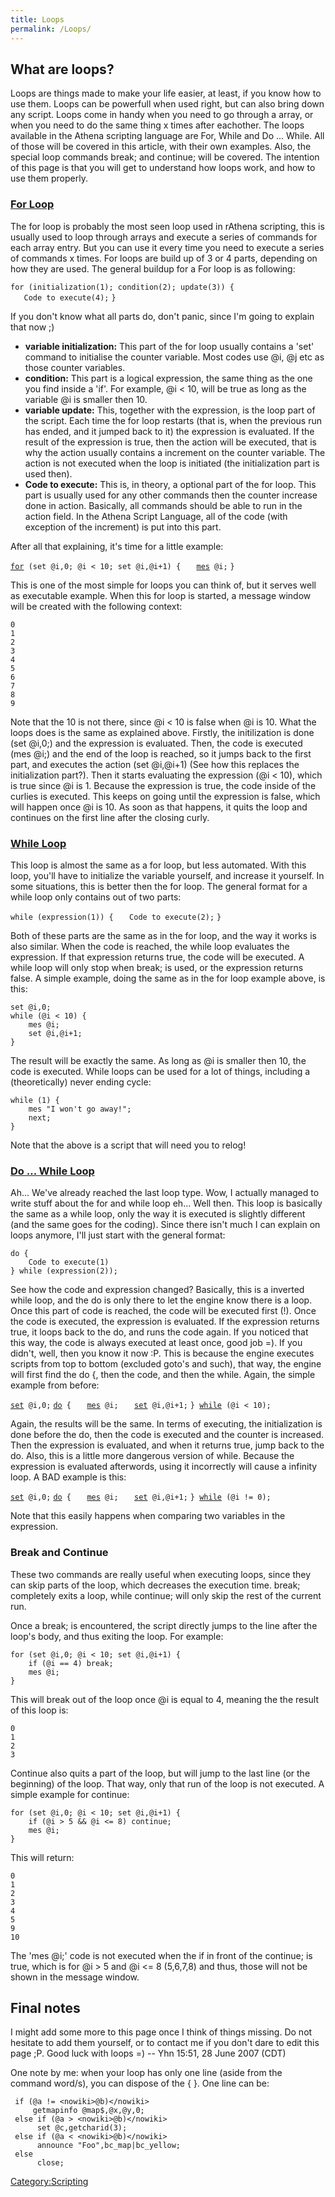 ```yaml
---
title: Loops
permalink: /Loops/
---
```


What are loops?
---------------

Loops are things made to make your life easier, at least, if you know how to use them. Loops can be powerfull when used right, but can also bring down any script. Loops come in handy when you need to go through a array, or when you need to do the same thing x times after eachother. The loops available in the Athena scripting language are For, While and Do ... While. All of those will be covered in this article, with their own examples. Also, the special loop commands break; and continue; will be covered. The intention of this page is that you will get to understand how loops work, and how to use them properly.

### [For Loop](https://en.wikipedia.org/wiki/For_loop)

The for loop is probably the most seen loop used in rAthena scripting, this is usually used to loop through arrays and execute a series of commands for each array entry. But you can use it every time you need to execute a series of commands x times. For loops are build up of 3 or 4 parts, depending on how they are used. The general buildup for a For loop is as following:

`for (initialization(1); condition(2); update(3)) {`
`   Code to execute(4);`
`}`

If you don't know what all parts do, don't panic, since I'm going to explain that now ;)

-   **variable initialization:** This part of the for loop usually contains a 'set' command to initialise the counter variable. Most codes use @i, @j etc as those counter variables.
-   **condition:** This part is a logical expression, the same thing as the one you find inside a 'if'. For example, @i &lt; 10, will be true as long as the variable @i is smaller then 10.
-   **variable update:** This, together with the expression, is the loop part of the script. Each time the for loop restarts (that is, when the previous run has ended, and it jumped back to it) the expression is evaluated. If the result of the expression is true, then the action will be executed, that is why the action usually contains a increment on the counter variable. The action is not executed when the loop is initiated (the initialization part is used then).
-   **Code to execute:** This is, in theory, a optional part of the for loop. This part is usually used for any other commands then the counter increase done in action. Basically, all commands should be able to run in the action field. In the Athena Script Language, all of the code (with exception of the increment) is put into this part.

After all that explaining, it's time for a little example:

[`for`](for)` (set @i,0; @i < 10; set @i,@i+1) {`
`   `[`mes`](mes)` @i;`
`}`

This is one of the most simple for loops you can think of, but it serves well as executable example. When this for loop is started, a message window will be created with the following context:

    0
    1
    2
    3
    4
    5
    6
    7
    8
    9

Note that the 10 is not there, since @i &lt; 10 is false when @i is 10. What the loops does is the same as explained above. Firstly, the initilization is done (set @i,0;) and the expression is evaluated. Then, the code is executed (mes @i;) and the end of the loop is reached, so it jumps back to the first part, and executes the action (set @i,@i+1) (See how this replaces the initialization part?). Then it starts evaluating the expression (@i &lt; 10), which is true since @i is 1. Because the expression is true, the code inside of the curlies is executed. This keeps on going until the expression is false, which will happen once @i is 10. As soon as that happens, it quits the loop and continues on the first line after the closing curly.

### [While Loop](https://en.wikipedia.org/wiki/While_loop)

This loop is almost the same as a for loop, but less automated. With this loop, you'll have to initialize the variable yourself, and increase it yourself. In some situations, this is better then the for loop. The general format for a while loop only contains out of two parts:

`while (expression(1)) {`
`   Code to execute(2);`
`}`

Both of these parts are the same as in the for loop, and the way it works is also similar. When the code is reached, the while loop evaluates the expression. If that expression returns true, the code will be executed. A while loop will only stop when break; is used, or the expression returns false. A simple example, doing the same as in the for loop example above, is this:

    set @i,0;
    while (@i < 10) {
        mes @i;
        set @i,@i+1;
    }

The result will be exactly the same. As long as @i is smaller then 10, the code is executed. While loops can be used for a lot of things, including a (theoretically) never ending cycle:

    while (1) {
        mes "I won't go away!";
        next;
    }

Note that the above is a script that will need you to relog!

### [Do ... While Loop](https://en.wikipedia.org/wiki/Do_while_loop)

Ah... We've already reached the last loop type. Wow, I actually managed to write stuff about the for and while loop eh... Well then. This loop is basically the same as a while loop, only the way it is executed is slightly different (and the same goes for the coding). Since there isn't much I can explain on loops anymore, I'll just start with the general format:

    do {
        Code to execute(1)
    } while (expression(2));

See how the code and expression changed? Basically, this is a inverted while loop, and the do is only there to let the engine know there is a loop. Once this part of code is reached, the code will be executed first (!). Once the code is executed, the expression is evaluated. If the expression returns true, it loops back to the do, and runs the code again. If you noticed that this way, the code is always executed at least once, good job =). If you didn't, well, then you know it now :P. This is because the engine executes scripts from top to bottom (excluded goto's and such), that way, the engine will first find the do {, then the code, and then the while. Again, the simple example from before:

[`set`](set)` @i,0;`
[`do`](do)` {`
`   `[`mes`](mes)` @i;`
`   `[`set`](set)` @i,@i+1;`
`} `[`while`](while)` (@i < 10);`

Again, the results will be the same. In terms of executing, the initialization is done before the do, then the code is executed and the counter is increased. Then the expression is evaluated, and when it returns true, jump back to the do. Also, this is a little more dangerous version of while. Because the expression is evaluated afterwords, using it incorrectly will cause a infinity loop. A BAD example is this:

[`set`](set)` @i,0;`
[`do`](do)` {`
`   `[`mes`](mes)` @i;`
`   `[`set`](set)` @i,@i+1;`
`} `[`while`](while)` (@i != 0);`

Note that this easily happens when comparing two variables in the expression.

### Break and Continue

These two commands are really useful when executing loops, since they can skip parts of the loop, which decreases the execution time. break; completely exits a loop, while continue; will only skip the rest of the current run.

Once a break; is encountered, the script directly jumps to the line after the loop's body, and thus exiting the loop. For example:

    for (set @i,0; @i < 10; set @i,@i+1) {
        if (@i == 4) break;
        mes @i;
    }

This will break out of the loop once @i is equal to 4, meaning the the result of this loop is:

    0
    1
    2
    3

Continue also quits a part of the loop, but will jump to the last line (or the beginning) of the loop. That way, only that run of the loop is not executed. A simple example for continue:

    for (set @i,0; @i < 10; set @i,@i+1) {
        if (@i > 5 && @i <= 8) continue;
        mes @i;
    }

This will return:

    0
    1
    2
    3
    4
    5
    9
    10

The 'mes @i;' code is not executed when the if in front of the continue; is true, which is for @i &gt; 5 and @i &lt;= 8 (5,6,7,8) and thus, those will not be shown in the message window.

Final notes
-----------

I might add some more to this page once I think of things missing. Do not hesitate to add them yourself, or to contact me if you don't dare to edit this page ;P. Good luck with loops =) -- Yhn 15:51, 28 June 2007 (CDT)

One note by me: when your loop has only one line (aside from the command word/s), you can dispose of the { }. One line can be:

     if (@a != <nowiki>@b)</nowiki>
         getmapinfo @map$,@x,@y,0;
     else if (@a > <nowiki>@b)</nowiki>
          set @c,getcharid(3);
     else if (@a < <nowiki>@b)</nowiki>
          announce "Foo",bc_map|bc_yellow;
     else
          close;

[Category:Scripting](Scripting)